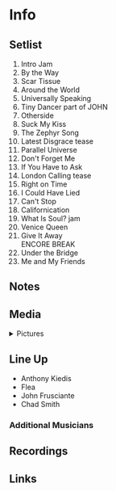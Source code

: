 # Info

## Setlist

1. Intro Jam
2. By the Way
3. Scar Tissue
4. Around the World
5. Universally Speaking
6. Tiny Dancer part of JOHN
7. Otherside
8. Suck My Kiss
9. The Zephyr Song
10. Latest Disgrace tease
11. Parallel Universe
12. Don't Forget Me
13. If You Have to Ask
14. London Calling tease
15. Right on Time
16. I Could Have Lied
17. Can't Stop
18. Californication
19. What Is Soul? jam
20. Venice Queen
21. Give It Away
<br> ENCORE BREAK
22. Under the Bridge
23. Me and My Friends

## Notes

## Media 

<details>
  <summary>Pictures</summary>
  <!--<img alt="Setlist" title="Setlist" src="_.jpg" height="200" />
  <img alt="Ticket" title="Ticket" src="_.jpg" height="200" />
  <img alt="Flyer" title="Flyer" src="_.jpg" height="200" />
  <img alt="Clipping" title="Clipping" src="_.jpg" height="200" />-->
</details>

## Line Up

* Anthony Kiedis
* Flea
* John Frusciante
* Chad Smith

### Additional Musicians

## Recordings

## Links